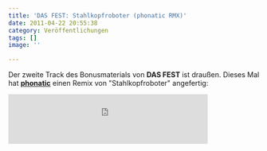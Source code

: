 ```yaml
---
title: 'DAS FEST: Stahlkopfroboter (phonatic RMX)'
date: 2011-04-22 20:55:38
category: Veröffentlichungen
tags: []
image: ''

---
```


Der zweite Track des Bonusmaterials von **DAS FEST** ist draußen. Dieses Mal hat [**phonatic**](http://unteranderem.tumblr.com) einen Remix von "Stahlkopfroboter" angefertig:  
<iframe style="position: relative; display: block; width: 400px; height: 100px" src="http://bandcamp.com/EmbeddedPlayer/v=2/track=1250333234/size=venti/bgcol=FFFFFF/linkcol=990000/" allowtransparency="true" frameborder="0"></iframe>
